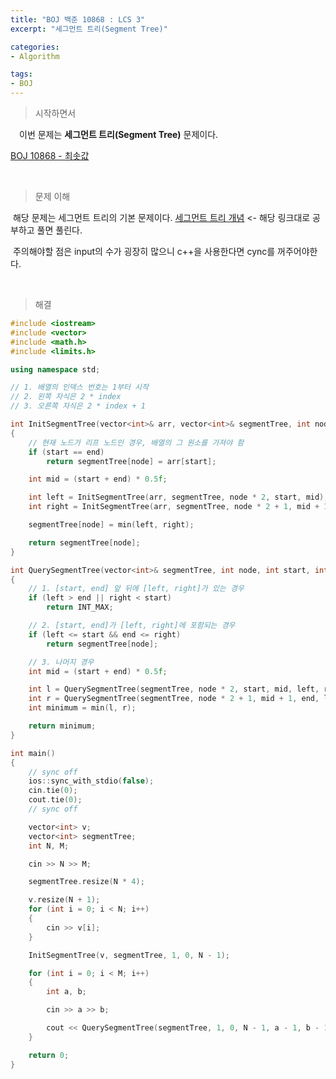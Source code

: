 ```yaml
---
title: "BOJ 백준 10868 : LCS 3"
excerpt: "세그먼트 트리(Segment Tree)"

categories:
- Algorithm

tags:
- BOJ
---
```


> 시작하면서

　이번 문제는 **세그먼트 트리(Segment Tree)** 문제이다.

[BOJ 10868 - 최솟값](https://www.acmicpc.net/problem/10868)    

​    

> 문제 이해

​	해당 문제는 세그먼트 트리의 기본 문제이다. [세그먼트 트리 개념](https://www.acmicpc.net/blog/view/9) <- 해당 링크대로 공부하고 풀면 풀린다.

​	주의해야할 점은 input의 수가 굉장히 많으니 c++을 사용한다면 cync를 꺼주어야한다.

​    

>해결

```c++
#include <iostream>
#include <vector>
#include <math.h>
#include <limits.h>

using namespace std;

// 1. 배열의 인덱스 번호는 1부터 시작
// 2. 왼쪽 자식은 2 * index
// 3. 오른쪽 자식은 2 * index + 1

int InitSegmentTree(vector<int>& arr, vector<int>& segmentTree, int node, int start, int end)
{
	// 현재 노드가 리프 노드인 경우, 배열의 그 원소를 가져야 함
	if (start == end)
		return segmentTree[node] = arr[start];

	int mid = (start + end) * 0.5f;

	int left = InitSegmentTree(arr, segmentTree, node * 2, start, mid);
	int right = InitSegmentTree(arr, segmentTree, node * 2 + 1, mid + 1, end);

	segmentTree[node] = min(left, right);

	return segmentTree[node];
}

int QuerySegmentTree(vector<int>& segmentTree, int node, int start, int end, int left, int right)
{
	// 1. [start, end] 앞 뒤에 [left, right]가 있는 경우
	if (left > end || right < start)
		return INT_MAX;

	// 2. [start, end]가 [left, right]에 포함되는 경우
	if (left <= start && end <= right)
		return segmentTree[node];

	// 3. 나머지 경우
	int mid = (start + end) * 0.5f;

	int l = QuerySegmentTree(segmentTree, node * 2, start, mid, left, right);
	int r = QuerySegmentTree(segmentTree, node * 2 + 1, mid + 1, end, left, right);
	int minimum = min(l, r);

	return minimum;
}

int main()
{
	// sync off
	ios::sync_with_stdio(false);
	cin.tie(0);
	cout.tie(0);
	// sync off

	vector<int> v;
	vector<int> segmentTree;
	int N, M;

	cin >> N >> M;

	segmentTree.resize(N * 4);

	v.resize(N + 1);
	for (int i = 0; i < N; i++)
	{
		cin >> v[i];
	}

	InitSegmentTree(v, segmentTree, 1, 0, N - 1);

	for (int i = 0; i < M; i++)
	{
		int a, b;

		cin >> a >> b;

		cout << QuerySegmentTree(segmentTree, 1, 0, N - 1, a - 1, b - 1) << "\n";
	}

	return 0;
}
```


